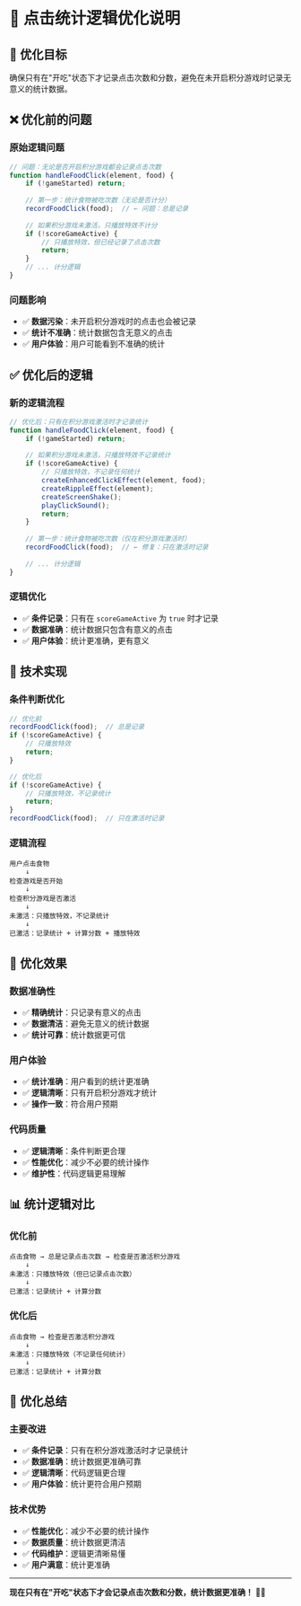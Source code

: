 # 🎯 点击统计逻辑优化说明

## 🎯 **优化目标**

确保只有在"开吃"状态下才记录点击次数和分数，避免在未开启积分游戏时记录无意义的统计数据。

## ❌ **优化前的问题**

### **原始逻辑问题**
```javascript
// 问题：无论是否开启积分游戏都会记录点击次数
function handleFoodClick(element, food) {
    if (!gameStarted) return;
    
    // 第一步：统计食物被吃次数（无论是否计分）
    recordFoodClick(food);  // ← 问题：总是记录
    
    // 如果积分游戏未激活，只播放特效不计分
    if (!scoreGameActive) {
        // 只播放特效，但已经记录了点击次数
        return;
    }
    // ... 计分逻辑
}
```

### **问题影响**
- ✅ **数据污染**：未开启积分游戏时的点击也会被记录
- ✅ **统计不准确**：统计数据包含无意义的点击
- ✅ **用户体验**：用户可能看到不准确的统计

## ✅ **优化后的逻辑**

### **新的逻辑流程**
```javascript
// 优化后：只有在积分游戏激活时才记录统计
function handleFoodClick(element, food) {
    if (!gameStarted) return;
    
    // 如果积分游戏未激活，只播放特效不记录统计
    if (!scoreGameActive) {
        // 只播放特效，不记录任何统计
        createEnhancedClickEffect(element, food);
        createRippleEffect(element);
        createScreenShake();
        playClickSound();
        return;
    }
    
    // 第一步：统计食物被吃次数（仅在积分游戏激活时）
    recordFoodClick(food);  // ← 修复：只在激活时记录
    
    // ... 计分逻辑
}
```

### **逻辑优化**
- ✅ **条件记录**：只有在 `scoreGameActive` 为 `true` 时才记录
- ✅ **数据准确**：统计数据只包含有意义的点击
- ✅ **用户体验**：统计更准确，更有意义

## 🔧 **技术实现**

### **条件判断优化**
```javascript
// 优化前
recordFoodClick(food);  // 总是记录
if (!scoreGameActive) {
    // 只播放特效
    return;
}

// 优化后
if (!scoreGameActive) {
    // 只播放特效，不记录统计
    return;
}
recordFoodClick(food);  // 只在激活时记录
```

### **逻辑流程**
```
用户点击食物
    ↓
检查游戏是否开始
    ↓
检查积分游戏是否激活
    ↓
未激活：只播放特效，不记录统计
    ↓
已激活：记录统计 + 计算分数 + 播放特效
```

## 🎯 **优化效果**

### **数据准确性**
- ✅ **精确统计**：只记录有意义的点击
- ✅ **数据清洁**：避免无意义的统计数据
- ✅ **统计可靠**：统计数据更可信

### **用户体验**
- ✅ **统计准确**：用户看到的统计更准确
- ✅ **逻辑清晰**：只有开启积分游戏才统计
- ✅ **操作一致**：符合用户预期

### **代码质量**
- ✅ **逻辑清晰**：条件判断更合理
- ✅ **性能优化**：减少不必要的统计操作
- ✅ **维护性**：代码逻辑更易理解

## 📊 **统计逻辑对比**

### **优化前**
```
点击食物 → 总是记录点击次数 → 检查是否激活积分游戏
    ↓
未激活：只播放特效（但已记录点击次数）
    ↓
已激活：记录统计 + 计算分数
```

### **优化后**
```
点击食物 → 检查是否激活积分游戏
    ↓
未激活：只播放特效（不记录任何统计）
    ↓
已激活：记录统计 + 计算分数
```

## 🎉 **优化总结**

### **主要改进**
- ✅ **条件记录**：只有在积分游戏激活时才记录统计
- ✅ **数据准确**：统计数据更准确可靠
- ✅ **逻辑清晰**：代码逻辑更合理
- ✅ **用户体验**：统计更符合用户预期

### **技术优势**
- ✅ **性能优化**：减少不必要的统计操作
- ✅ **数据质量**：统计数据更清洁
- ✅ **代码维护**：逻辑更清晰易懂
- ✅ **用户满意**：统计更准确

---

**现在只有在"开吃"状态下才会记录点击次数和分数，统计数据更准确！** 🎯✨
